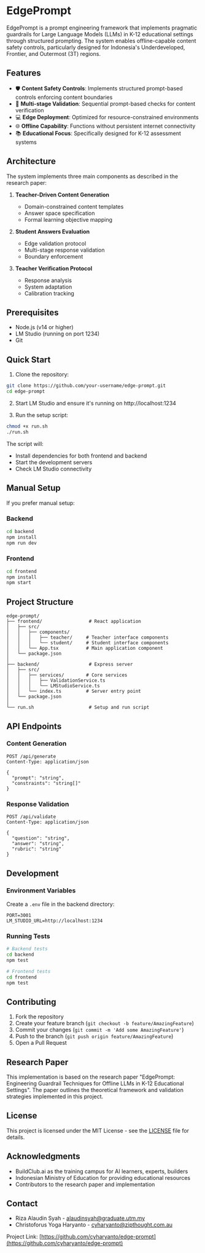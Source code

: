 # EdgePrompt

EdgePrompt is a prompt engineering framework that implements pragmatic guardrails for Large Language Models (LLMs) in K-12 educational settings through structured prompting. The system enables offline-capable content safety controls, particularly designed for Indonesia's Underdeveloped, Frontier, and Outermost (3T) regions.

## Features

- 🛡️ **Content Safety Controls**: Implements structured prompt-based controls enforcing content boundaries
- 🔄 **Multi-stage Validation**: Sequential prompt-based checks for content verification
- 💻 **Edge Deployment**: Optimized for resource-constrained environments
- 🌐 **Offline Capability**: Functions without persistent internet connectivity
- 📚 **Educational Focus**: Specifically designed for K-12 assessment systems

## Architecture

The system implements three main components as described in the research paper:

1. **Teacher-Driven Content Generation**
   - Domain-constrained content templates
   - Answer space specification
   - Formal learning objective mapping

2. **Student Answers Evaluation**
   - Edge validation protocol
   - Multi-stage response validation
   - Boundary enforcement

3. **Teacher Verification Protocol**
   - Response analysis
   - System adaptation
   - Calibration tracking

## Prerequisites

- Node.js (v14 or higher)
- LM Studio (running on port 1234)
- Git

## Quick Start

1. Clone the repository:
```bash
git clone https://github.com/your-username/edge-prompt.git
cd edge-prompt
```

2. Start LM Studio and ensure it's running on http://localhost:1234

3. Run the setup script:
```bash
chmod +x run.sh
./run.sh
```

The script will:
- Install dependencies for both frontend and backend
- Start the development servers
- Check LM Studio connectivity

## Manual Setup

If you prefer manual setup:

### Backend
```bash
cd backend
npm install
npm run dev
```

### Frontend
```bash
cd frontend
npm install
npm start
```

## Project Structure

```
edge-prompt/
├── frontend/                 # React application
│   ├── src/
│   │   ├── components/
│   │   │   ├── teacher/     # Teacher interface components
│   │   │   └── student/     # Student interface components
│   │   └── App.tsx          # Main application component
│   └── package.json
│
├── backend/                  # Express server
│   ├── src/
│   │   ├── services/        # Core services
│   │   │   ├── ValidationService.ts
│   │   │   └── LMStudioService.ts
│   │   └── index.ts         # Server entry point
│   └── package.json
│
└── run.sh                    # Setup and run script
```

## API Endpoints

### Content Generation
```http
POST /api/generate
Content-Type: application/json

{
  "prompt": "string",
  "constraints": "string[]"
}
```

### Response Validation
```http
POST /api/validate
Content-Type: application/json

{
  "question": "string",
  "answer": "string",
  "rubric": "string"
}
```

## Development

### Environment Variables

Create a `.env` file in the backend directory:
```env
PORT=3001
LM_STUDIO_URL=http://localhost:1234
```

### Running Tests
```bash
# Backend tests
cd backend
npm test

# Frontend tests
cd frontend
npm test
```

## Contributing

1. Fork the repository
2. Create your feature branch (`git checkout -b feature/AmazingFeature`)
3. Commit your changes (`git commit -m 'Add some AmazingFeature'`)
4. Push to the branch (`git push origin feature/AmazingFeature`)
5. Open a Pull Request

## Research Paper

This implementation is based on the research paper "EdgePrompt: Engineering Guardrail Techniques for Offline LLMs in K-12 Educational Settings". The paper outlines the theoretical framework and validation strategies implemented in this project.

## License

This project is licensed under the MIT License - see the [LICENSE](LICENSE) file for details.

## Acknowledgments

- BuildClub.ai as the training campus for AI learners, experts, builders
- Indonesian Ministry of Education for providing educational resources
- Contributors to the research paper and implementation

## Contact

- Riza Alaudin Syah - alaudinsyah@graduate.utm.my
- Christoforus Yoga Haryanto - cyharyanto@zipthought.com.au

Project Link: [https://github.com/cyharyanto/edge-prompt](https://github.com/cyharyanto/edge-prompt)
